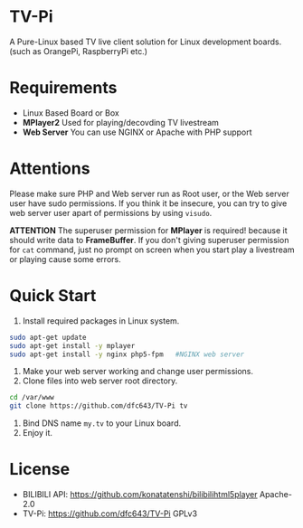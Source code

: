# TV-Pi
A Pure-Linux based TV live client solution for Linux development boards. (such as OrangePi, RaspberryPi etc.)

# Requirements
* Linux Based Board or Box
* **MPlayer2** Used for playing/decovding TV livestream
* **Web Server** You can use NGINX or Apache with PHP support

# Attentions
Please make sure PHP and Web server run as Root user, or the Web server user have sudo permissions. If you think it be insecure, you can try to give web server user apart of permissions by using ```visudo```.

**ATTENTION** The superuser permission for **MPlayer** is required! because it should write data to **FrameBuffer**. If you don't giving superuser permission for ```cat``` command, just no prompt on screen when you start play a livestream or playing cause some errors.

# Quick Start
1. Install required packages in Linux system.
```bash
sudo apt-get update
sudo apt-get install -y mplayer
sudo apt-get install -y nginx php5-fpm   #NGINX web server
```
1. Make your web server working and change user permissions.
1. Clone files into web server root directory.
```bash
cd /var/www
git clone https://github.com/dfc643/TV-Pi tv
```
1. Bind DNS name ```my.tv``` to your Linux board.
1. Enjoy it.

# License
* BILIBILI API: https://github.com/konatatenshi/bilibilihtml5player Apache-2.0
* TV-Pi: https://github.com/dfc643/TV-Pi GPLv3